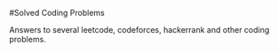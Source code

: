 #Solved Coding Problems

Answers to several leetcode, codeforces, hackerrank and other coding problems.
